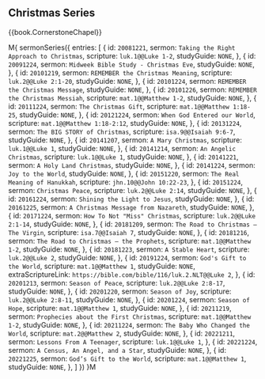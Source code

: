 ## Christmas Series

{{book.CornerstoneChapel}}

M{ sermonSeries({
  entries: [
    { id: `20081221`, sermon: `Taking the Right Approach to Christmas`, scripture: `luk.1@@Luke 1-2`,          studyGuide: `NONE`, },
    { id: `20091224`, sermon: `Midweek Bible Study - Christmas Eve`,                                           studyGuide: `NONE`, },
    { id: `20101219`, sermon: `REMEMBER the Christmas Meaning`,         scripture: `luk.2@@Luke 2:1-20`,       studyGuide: `NONE`, },
    { id: `20101224`, sermon: `REMEMBER the Christmas Message`,                                                studyGuide: `NONE`, },
    { id: `20101226`, sermon: `REMEMBER the Christmas Messiah`,         scripture: `mat.1@@Matthew 1-2`,       studyGuide: `NONE`, },
    { id: `20111224`, sermon: `The Christmas Gift`,                     scripture: `mat.1@@Matthew 1:18-25`,   studyGuide: `NONE`, },
    { id: `20121224`, sermon: `When God Entered our World`,             scripture: `mat.1@@Matthew 1:18-2:12`, studyGuide: `NONE`, },
    { id: `20131224`, sermon: `The BIG STORY of Christmas`,             scripture: `isa.9@@Isaiah 9:6-7`,      studyGuide: `NONE`, },
    { id: `20141207`, sermon: `A Mary Christmas`,                       scripture: `luk.1@@Luke 1`,            studyGuide: `NONE`, },
    { id: `20141214`, sermon: `An Angelic Christmas`,                   scripture: `luk.1@@Luke 1`,            studyGuide: `NONE`, },
    { id: `20141221`, sermon: `A Holy Land Christmas`,                                                         studyGuide: `NONE`, },
    { id: `20141224`, sermon: `Joy to the World`,                                                              studyGuide: `NONE`, },
    { id: `20151220`, sermon: `The Real Meaning of Hanukkah`,           scripture: `jhn.10@@John 10:22-23`,                        },
    { id: `20151224`, sermon: `Christmas Peace`,                        scripture: `luk.2@@Luke 2:14`,         studyGuide: `NONE`, },
    { id: `20161224`, sermon: `Shining the Light to Jesus`,                                                    studyGuide: `NONE`, },
    { id: `20161225`, sermon: `A Christmas Message from Nazareth`,                                             studyGuide: `NONE`, },
    { id: `20171224`, sermon: `How To Not "Miss" Christmas`,            scripture: `luk.2@@Luke 2:1-14`,       studyGuide: `NONE`, },
    { id: `20181209`, sermon: `The Road to Christmas – The Virgin`,     scripture: `isa.7@@Isaiah 7`,          studyGuide: `NONE`, },
    { id: `20181216`, sermon: `The Road to Christmas – the Prophets`,   scripture: `mat.1@@Matthew 1-2`,       studyGuide: `NONE`, },
    { id: `20181223`, sermon: `A Stable Heart`,                         scripture: `luk.2@@Luke 2`,            studyGuide: `NONE`, },
    { id: `20191224`, sermon: `God's Gift to the World`,                scripture: `mat.1@@Matthew 1`,         studyGuide: `NONE`, extraScriptureLink: `https://bible.com/bible/116/luk.2.NLT@@Luke 2`, },
    { id: `20201213`, sermon: `Season of Peace`,                        scripture: `luk.2@@Luke 2:8-17`,       studyGuide: `NONE`, },
    { id: `20201220`, sermon: `Season of Joy`,                          scripture: `luk.2@@Luke 2:8-11`,       studyGuide: `NONE`, },
    { id: `20201224`, sermon: `Season of Hope`,                         scripture: `mat.1@@Matthew 1`,         studyGuide: `NONE`, },
    { id: `20211219`, sermon: `Prophecies about the First Christmas`,   scripture: `mat.1@@Matthew 1-2`,       studyGuide: `NONE`, },
    { id: `20211224`, sermon: `The Baby Who Changed the World`,         scripture: `mat.2@@Matthew 2`,         studyGuide: `NONE`, },
    { id: `20221211`, sermon: `Lessons From A Teenager`,                scripture: `luk.1@@Luke 1`,                                },
    { id: `20221224`, sermon: `A Census, An Angel, and a Star`,                                                studyGuide: `NONE`, },
    { id: `20221225`, sermon: `God’s Gift to the World`,                scripture: `mat.1@@Matthew 1`,         studyGuide: `NONE`, },
  ]
}) }M
